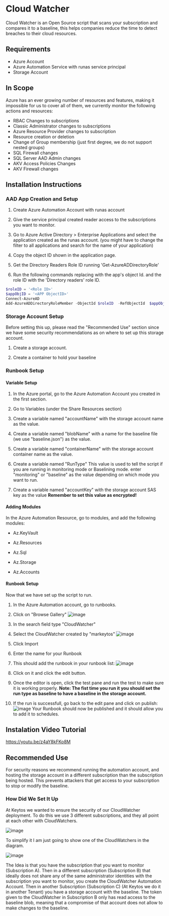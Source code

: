 # Cloud Watcher
Cloud Watcher is an Open Source script that scans your subscription and compares it to a baseline, this helps companies reduce the time to detect breaches to their cloud resources. 

## Requirements

- Azure Account
- Azure Automation Service with runas service principal
- Storage Account

## In Scope

Azure has an ever growing number of resources and features, making it impossible for us to cover all of them, we currently monitor the following actions and resources:

- RBAC Changes to subscriptions
- Classic Administrator changes to subscriptions
- Azure Resource Provider changes to subscription
- Resource creation or deletion
- Change of Group membership (just first degree, we do not support nested groups)
- SQL Firewall changes
- SQL Server AAD Admin changes
- AKV Access Policies Changes
- AKV Firewall changes

## Installation Instructions

### AAD App Creation and Setup

1) Create Azure Automation Account with runas account

1) Give the service principal created reader access to the subscriptions you want to monitor.

1) Go to Azure Active Directory > Enterprise Applications and select the application created as the runas account. (you might have to change the filter to all applications and search for the name of your application)

1) Copy the object ID shown in the application page.

1) Get the Directory Readers Role ID running 'Get-AzureADDirectoryRole' 

1) Run the following commands replacing <App ObjectID> with the app's object Id. and the role ID with the 'Directory readers' role ID.

```powershell
$roleID = '<Role ID>'
$appObjID = '<APP ObjectID>'
Connect-AzureAD
Add-AzureADDirectoryRoleMember -ObjectId $roleID  -RefObjectId  $appObjID
```

### Storage Account Setup

Before setting this up, please read the "Recommended Use" section since we have some security recommendations as on where to set up this storage account.

1) Create a storage account.

1) Create a container to hold your baseline

### Runbook Setup

#### Variable Setup

1) In the Azure portal, go to the Azure Automation Account you created in the first section. 

1) Go to Variables (under the Share Resources section)

1) Create a variable named "accountName" with the storage account name as the value.

1) Create a variable named "blobName" with a name for the baseline file (we use "baseline.json") as the value.

1) Create a variable named "containerName" with the storage account container name as the value.

1) Create a variable named "RunType" This value is used to tell the script if you are running in monitoring mode or Baselining mode. enter "monitoring" or "baseline" as the value depending on which mode you want to run. 

1) Create a variable named "accountKey" with the storage account SAS key as the value **Remember to set this value as encrypted!**

#### Adding Modules

In the Azure Automation Resource, go to modules, and add the following modules:

- Az.KeyVault

- Az.Resources

- Az.Sql

- Az.Storage

- Az.Accounts 

#### Runbook Setup

Now that we have set up the script to run. 

1) In the Azure Automation account, go to runbooks. 

1) Click on "Browse Gallery"
  ![image](https://user-images.githubusercontent.com/8607853/124001165-593c8580-d9a2-11eb-9e74-b7cae8043fc8.png)
1) In the search field type "CloudWatcher"
1) Select the CloudWatcher created by "markeytos"
  ![image](https://user-images.githubusercontent.com/8607853/124001756-f3043280-d9a2-11eb-87b2-24449391e37e.png)
1) Click Import
1) Enter the name for your Runbook
1) This should add the runbook in your runbook list:
  ![image](https://user-images.githubusercontent.com/8607853/124002176-6a39c680-d9a3-11eb-8d7f-c5da9d44d3c8.png)
1) Click on it and click the edit button.
1) Once the editor is open, click the test pane and run the test to make sure it is working properly. **Note: The fist time you run it you should set the run type as baseline to have a baseline in the storage account.**
1) If the run is successfull, go back to the edit pane and click on publish:
  ![image](https://user-images.githubusercontent.com/8607853/124002785-285d5000-d9a4-11eb-9452-447bec5992f3.png)
Your Runbook should now be published and it should allow you to add it to schedules. 

## Instalation Video Tutorial
  https://youtu.be/z4aY8kFKo8M
  
  
## Recommended Use

For security reasons we recommend running the automation account, and hosting the storage account in a different subscription than the subscription being hosted. This prevents attackers that get access to your subscription to stop or modify the baseline. 

### How Did We Set It Up

At Keytos we wanted to ensure the security of our CloudWatcher deployment. To do this we use 3 different subscriptions, and they all point at each other with CloudWatchers.
  
![image](https://user-images.githubusercontent.com/8607853/127204078-438b4f4d-f3cc-43c6-8493-169da6a71f0c.png)

To simplify it I am just going to show one of the CloudWatchers in the diagram. 
  
 ![image](https://user-images.githubusercontent.com/8607853/127204128-9802862f-f2a3-411b-bbe8-88151d8511d8.png)
 
The Idea is that you have the subscription that you want to monitor (Subscription A). Then in a different subscription (Subscription B) that ideally does not share any of the same administrator identities with the subscription you want to monitor, you create the CloudWatcher Automation Account. Then in another Subscription (Subscription C) (At Keytos we do it in another Tenant) you have a storage account with the baseline. The token given to the CloudWatcher in Subscription B only has read access to the baseline blob, meaning that a compromise of that account does not allow to make changes to the baseline. 

  
